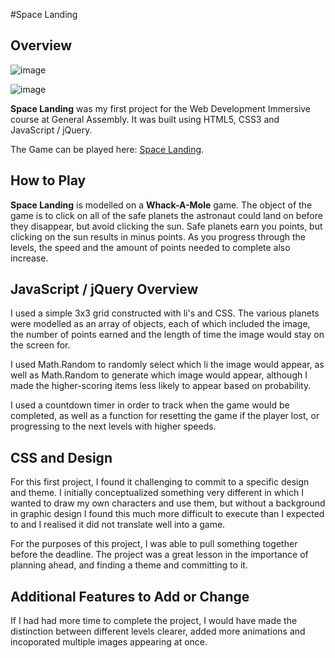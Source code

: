 #Space Landing


## Overview

![image](http://i.imgur.com/C1nfcc9.png)

![image](http://i.imgur.com/iO1pLlG.png)

**Space Landing** was my first project for the Web Development Immersive course at General Assembly.  It was built using HTML5, CSS3 and JavaScript / jQuery. 

The Game can be played here: [Space Landing](https://nameless-wave-41114.herokuapp.com/).

## How to Play

**Space Landing** is modelled on a **Whack-A-Mole** game. The object of the game is to click on all of the safe planets the astronaut could land on before they disappear, but avoid clicking the sun. Safe planets earn you points, but clicking on the sun results in minus points.  As you progress through the levels, the speed and the amount of points needed to complete also increase. 


## JavaScript / jQuery Overview

I used a simple 3x3 grid constructed with li's and CSS.  The various planets were modelled as an array of objects, each of which included the image, the number of points earned and the length of time the image would stay on the screen for. 

I used Math.Random to randomly select which li the image would appear, as well as Math.Random to generate which image would appear, although I made the higher-scoring items less likely to appear based on probability.

I used a countdown timer in order to track when the game would be completed, as well as a function for resetting the game if the player lost, or progressing to the next levels with higher speeds.  


## CSS and Design

For this first project, I found it challenging to commit to a specific design and theme.  I initially conceptualized something very different in which I wanted to draw my own characters and use them, but without a background in graphic design I found this much more difficult to execute than I expected to and I realised it did not translate well into a game.  

For the purposes of this project, I was able to pull something together before the deadline.  The project was a great lesson in the importance of planning ahead, and finding a theme and committing to it.


## Additional Features to Add or Change

If I had had more time to complete the project, I would have made the distinction between different levels clearer, added more animations and incoporated multiple images appearing at once. 

